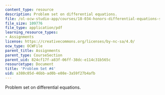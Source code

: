 ```yaml
---
content_type: resource
description: Problem set on differential equations.
file: /ol-ocw-studio-app/courses/18-034-honors-differential-equations-spring-2009/a380c05d46bbad0be08e3a59f27b4afb_MIT18_034s09_pset04.pdf
file_size: 109776
file_type: application/pdf
learning_resource_types:
- Assignments
license: https://creativecommons.org/licenses/by-nc-sa/4.0/
ocw_type: OCWFile
parent_title: Assignments
parent_type: CourseSection
parent_uid: 824cf17f-a83f-06ff-38dc-e114c31b565c
resourcetype: Document
title: 'Problem Set #4'
uid: a380c05d-46bb-ad0b-e08e-3a59f27b4afb
---
```

Problem set on differential equations.